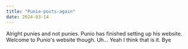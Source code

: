 ```yaml
---
title: "Punio-posts-again"
date: 2024-03-14
---
```

Alright punies and not punies. Punio has finished setting up his website. Welcome to Punio's website though.
Uh... Yeah I think that is it. Bye
